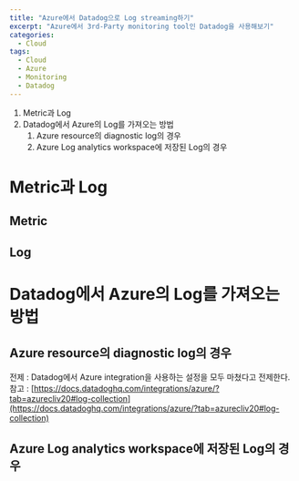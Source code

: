 ```yaml
---
title: "Azure에서 Datadog으로 Log streaming하기"
excerpt: "Azure에서 3rd-Party monitoring tool인 Datadog을 사용해보기"
categories:
  - Cloud
tags:
  - Cloud
  - Azure
  - Monitoring
  - Datadog
---
```


1. Metric과 Log
2. Datadog에서 Azure의 Log를 가져오는 방법
   1. Azure resource의 diagnostic log의 경우
   2. Azure Log analytics workspace에 저장된 Log의 경우

# Metric과 Log

## Metric

## Log

# Datadog에서 Azure의 Log를 가져오는 방법

## Azure resource의 diagnostic log의 경우

전제 : Datadog에서 Azure integration을 사용하는 설정을 모두 마쳤다고 전제한다.
참고 : [https://docs.datadoghq.com/integrations/azure/?tab=azurecliv20#log-collection](https://docs.datadoghq.com/integrations/azure/?tab=azurecliv20#log-collection)


## Azure Log analytics workspace에 저장된 Log의 경우